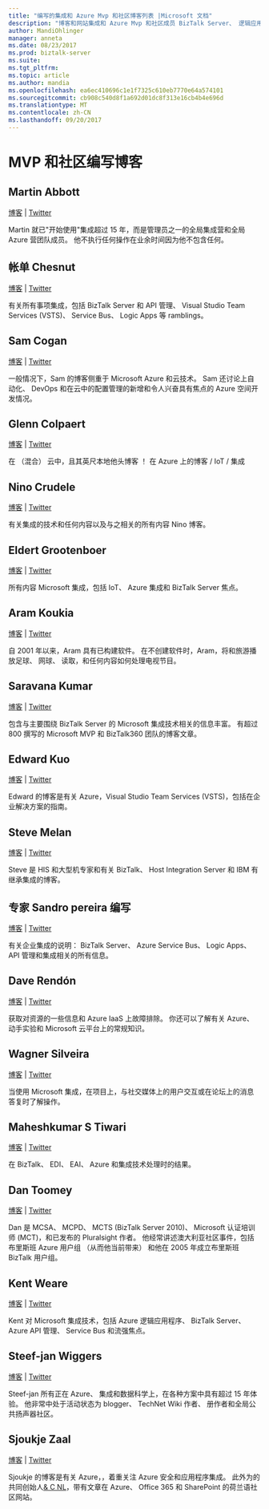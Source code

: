 ```yaml
---
title: "编写的集成和 Azure Mvp 和社区博客列表 |Microsoft 文档"
description: "博客和网站集成和 Azure Mvp 和社区成员 BizTalk Server、 逻辑应用和的详细信息"
author: MandiOhlinger
manager: anneta
ms.date: 08/23/2017
ms.prod: biztalk-server
ms.suite: 
ms.tgt_pltfrm: 
ms.topic: article
ms.author: mandia
ms.openlocfilehash: ea6ec410696c1e1f7325c610eb7770e64a574101
ms.sourcegitcommit: cb908c540d8f1a692d01dc8f313e16cb4b4e696d
ms.translationtype: MT
ms.contentlocale: zh-CN
ms.lasthandoff: 09/20/2017
---
```

# <a name="mvp-and-community-written-blogs"></a>MVP 和社区编写博客


## <a name="martin-abbott"></a>Martin Abbott
[博客](http://martinabbott.com)  |  [Twitter](https://twitter.com/martinabbott)

Martin 就已"开始使用"集成超过 15 年，而是管理员之一的全局集成营和全局 Azure 营团队成员。 他不执行任何操作在业余时间因为他不包含任何。 

## <a name="bill-chesnut"></a>帐单 Chesnut
[博客](https://biztalkbill.com)  |  [Twitter](https://twitter.com/BizTalkBill)

有关所有事项集成，包括 BizTalk Server 和 API 管理、 Visual Studio Team Services (VSTS)、 Service Bus、 Logic Apps 等 ramblings。

## <a name="sam-cogan"></a>Sam Cogan
[博客](http://samcogan.com)  |  [Twitter](https://twitter.com/samcogan)

一般情况下，Sam 的博客侧重于 Microsoft Azure 和云技术。 Sam 还讨论上自动化、 DevOps 和在云中的配置管理的新增和令人兴奋具有焦点的 Azure 空间开发情况。 

## <a name="glenn-colpaert"></a>Glenn Colpaert
[博客](https://glenncolpaert.wordpress.com/)  |  [Twitter](https://twitter.com/GlennColpaert)

在 （混合） 云中，且其英尺本地他头博客 ！ 在 Azure 上的博客 / IoT / 集成

## <a name="nino-crudele"></a>Nino Crudele
[博客](https://blog.ninocrudele.com/)  |  [Twitter](https://twitter.com/ninocrudele)

有关集成的技术和任何内容以及与之相关的所有内容 Nino 博客。

## <a name="eldert-grootenboer"></a>Eldert Grootenboer
[博客](https://blog.eldert.net/)  |  [Twitter](https://twitter.com/egrootenboer)

所有内容 Microsoft 集成，包括 IoT、 Azure 集成和 BizTalk Server 焦点。 

## <a name="aram-koukia"></a>Aram Koukia
[博客](https://koukia.ca)  |  [Twitter](https://twitter.com/aramkoukia)

自 2001 年以来，Aram 具有已构建软件。 在不创建软件时，Aram，将和旅游播放足球、 网球、 读取，和任何内容如何处理电视节目。

## <a name="saravana-kumar"></a>Saravana Kumar
[博客](https://blogs.biztalk360.com/)  |  [Twitter](https://twitter.com/BizTalk360)

包含与主要围绕 BizTalk Server 的 Microsoft 集成技术相关的信息丰富。 有超过 800 撰写的 Microsoft MVP 和 BizTalk360 团队的博客文章。 

## <a name="edward-kuo"></a>Edward Kuo 
[博客](http://edwardkuo.imas.tw/)  |  [Twitter](https://twitter.com/Chia_Chi_Kuo)

Edward 的博客是有关 Azure，Visual Studio Team Services (VSTS)，包括在企业解决方案的指南。

## <a name="steve-melan"></a>Steve Melan 
[博客](http://stevemelan.wordpress.com)  |  [Twitter](https://twitter.com/SteveMelan)

Steve 是 HIS 和大型机专家和有关 BizTalk、 Host Integration Server 和 IBM 有继承集成的博客。

## <a name="sandro-pereira"></a>专家 Sandro pereira 编写
[博客](https://blog.sandro-pereira.com)  |  [Twitter](https://twitter.com/sandro_asp)

有关企业集成的说明： BizTalk Server、 Azure Service Bus、 Logic Apps、 API 管理和集成相关的所有信息。

## <a name="dave-rendn"></a>Dave Rendón
[博客](https://wikiazure.com/)  |  [Twitter](https://twitter.com/DaveRndn)

获取对资源的一些信息和 Azure IaaS 上故障排除。 你还可以了解有关 Azure、 动手实验和 Microsoft 云平台上的常规知识。

## <a name="wagner-silveira"></a>Wagner Silveira
[博客](https://notetoself.tech)  |  [Twitter](https://twitter.com/WSilveiraNZ)

当使用 Microsoft 集成，在项目上，与社交媒体上的用户交互或在论坛上的消息答复时了解操作。  

## <a name="maheshkumar-s-tiwari"></a>Maheshkumar S Tiwari
[博客](http://tech-findings.blogspot.in/)  |  [Twitter](https://twitter.com/Savvy_mahesh)

在 BizTalk、 EDI、 EAI、 Azure 和集成技术处理时的结果。

## <a name="dan-toomey"></a>Dan Toomey
[博客](https://mindovermessaging.com/)  |  [Twitter](https://twitter.com/daniel2me)

Dan 是 MCSA、 MCPD、 MCTS (BizTalk Server 2010)、 Microsoft 认证培训师 (MCT)，和已发布的 Pluralsight 作者。 他经常讲述澳大利亚社区事件，包括布里斯班 Azure 用户组 （从而他当前带来） 和他在 2005 年成立布里斯班 BizTalk 用户组。 

## <a name="kent-weare"></a>Kent Weare
[博客](http://www.MiddlewareInTheCloud.com)  |  [Twitter](https://twitter.com/wearsy)

Kent 对 Microsoft 集成技术，包括 Azure 逻辑应用程序、 BizTalk Server、 Azure API 管理、 Service Bus 和流强焦点。

## <a name="steef-jan-wiggers"></a>Steef-jan Wiggers
[博客](https://blog.steef-jan-wiggers.com/)  |  [Twitter](https://twitter.com/SteefJan)

Steef-jan 所有正在 Azure、 集成和数据科学上，在各种方案中具有超过 15 年体验。 他非常中处于活动状态为 blogger、 TechNet Wiki 作者、 册作者和全局公共扬声器社区。 

## <a name="sjoukje-zaal"></a>Sjoukje Zaal
[博客](http://sjoukjezaal.com/)  |  [Twitter](https://twitter.com/sjoukjezaal)

Sjoukje 的博客是有关 Azure，，着重关注 Azure 安全和应用程序集成。 此外为的共同创始人[& C NL](http://spcnl.nl/)，带有文章在 Azure、 Office 365 和 SharePoint 的荷兰语社区网站。 